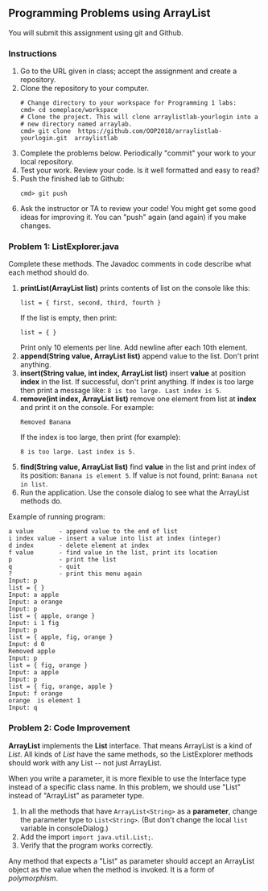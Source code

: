 ## Programming Problems using ArrayList

You will submit this assignment using git and Github.

### Instructions

1. Go to the URL given in class; accept the assignment and create a repository.
2. Clone the repository to your computer.
   ```
   # Change directory to your workspace for Programming 1 labs:
   cmd> cd someplace/workspace
   # Clone the project. This will clone arraylistlab-yourlogin into a
   # new directory named arraylab.
   cmd> git clone  https://github.com/OOP2018/arraylistlab-yourlogin.git  arraylistlab
   ```
3. Complete the problems below.  Periodically "commit" your work to your local repository.
4. Test your work.  Review your code.  Is it well formatted and easy to read?
5. Push the finished lab to Github:
   ```
   cmd> git push
   ```
6. Ask the instructor or TA to review your code!  You might get some good ideas for improving it.  You can "push" again (and again) if you make changes.

### Problem 1: ListExplorer.java

Complete these methods.  The Javadoc comments in code describe what each method should do.

1. **printList(ArrayList<String> list)** prints contents of list on the console like this:
    ```shell
    list = { first, second, third, fourth }
    ```
    If the list is empty, then print:
    ```shell
    list = { }
    ```
    Print only 10 elements per line. Add newline after each 10th element.
2. **append(String value, ArrayList<String> list)** append value to the list. Don't print anything.
3. **insert(String value, int index, ArrayList<String> list)** insert **value** at position **index** in the list.  If successful, don't print anything.  If index is too large then print a message like: `8 is too large. Last index is 5`.
4. **remove(int index, ArrayList<String> list)** remove one element from list at **index** and print it on the console.  For example:
    ```
    Removed Banana
    ```
    If the index is too large, then print (for example):
    ```
    8 is too large. Last index is 5.
    ```
5. **find(String value, ArrayList<String> list)** find **value** in the list and print index of its position: `Banana is element 5`.  If value is not found, print: `Banana not in list`.
6. Run the application.  Use the console dialog to see what the ArrayList methods do. 

Example of running program:
```shell
a value       - append value to the end of list
i index value - insert a value into list at index (integer)
d index       - delete element at index
f value       - find value in the list, print its location
p             - print the list
q             - quit
?             - print this menu again
Input: p
list = { }
Input: a apple
Input: a orange
Input: p
list = { apple, orange }
Input: i 1 fig
Input: p
list = { apple, fig, orange }
Input: d 0
Removed apple
Input: p
list = { fig, orange }
Input: a apple
Input: p
list = { fig, orange, apple }
Input: f orange
orange  is element 1
Input: q
```

### Problem 2: Code Improvement 

**ArrayList** implements the **List** interface.  That means ArrayList is a kind of *List*.  All kinds of *List* have the same methods, so the ListExplorer methods should work with any List -- not just ArrayList.

When you write a parameter, it is more flexible to use the Interface type instead of a specific class name. In this problem, we should use "List" instead of "ArrayList" as parameter type.

1. In all the methods that have `ArrayList<String>` as a **parameter**, change the parameter type to `List<String>`.  (But don't change the local `list` variable in consoleDialog.)
2. Add the import `import java.util.List;`.
3. Verify that the program works correctly.

Any method that expects a "List" as parameter should accept an ArrayList object as the value when the method is invoked.  It is a form of *polymorphism*.


